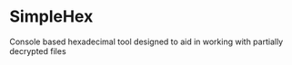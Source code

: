 # SimpleHex
Console based hexadecimal tool designed to aid in working with partially decrypted files
